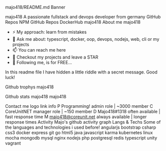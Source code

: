 majo418/README.md
Banner

majo418
A passionate fullstack and devops developer from germany
GitHub Repos NPM GitHub Repos DockerHub
majo418 About me
majo418

- ⚡ My approach: learn from mistakes
- 💬 Ask me about: typescript, docker, oop,
devops, nodejs, web, cli or my projects
- 📫 You can reach me here
- 🌟 Checkout my projects and leave a STAR
- 🔗 Following me, is for FREE...


In this readme file I have hidden a little riddle with a secret message. Good luck!

Github trophys
majo418

Github stats
majo418 majo418

Contact me
logo	link	info
P	Programming!	admin role | ~3000 member
C	CoreUnitNET	manager role | ~150 member
D	Majo418#1318	often available | fast response time
M	majo418@coreunit.net	always available | longer response times
Activity
Majo's github activity graph
Langs & Techs
Some of the languages and technologies i used before!
angularjs bootstrap csharp css3 docker express git go html5 java javascript karma kubernetes linux mocha mongodb mysql nginx nodejs php postgresql redis typescript unity vagrant
